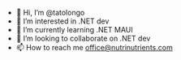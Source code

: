 - 👋 Hi, I’m @tatolongo
- 👀 I’m interested in .NET dev
- 🌱 I’m currently learning .NET MAUI
- 💞️ I’m looking to collaborate on .NET dev
- 📫 How to reach me office@nutrinutrients.com

<!---
tatolongo/tatolongo is a ✨ special ✨ repository because its `README.md` (this file) appears on your GitHub profile.
You can click the Preview link to take a look at your changes.
--->
